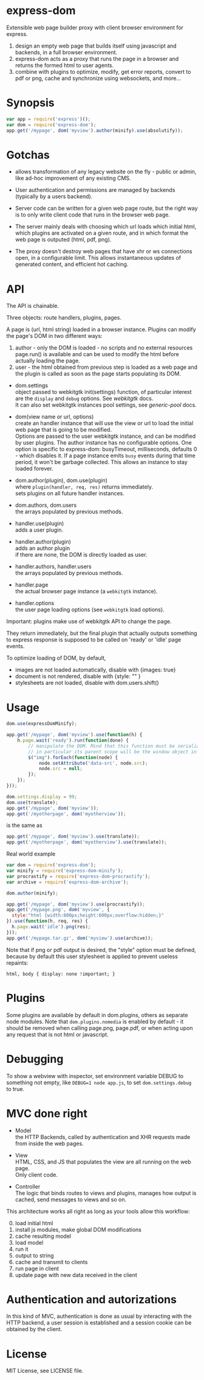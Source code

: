 express-dom
===========

Extensible web page builder proxy with client browser environment for express.

1. design an empty web page that builds itself using javascript and backends,
   in a full browser environment.
2. express-dom acts as a proxy that runs the page in a browser and returns
   the formed html to user agents.
3. combine with plugins to optimize, modify, get error reports, convert to pdf
   or png, cache and synchronize using websockets, and more...


# Synopsis

```js
var app = require('express')();
var dom = require('express-dom');
app.get('/mypage', dom('myview').author(minify).use(absolutify));
```

# Gotchas

* allows transformation of any legacy website on the fly - public or admin, like
ad-hoc improvement of any existing CMS.

* User authentication and permissions are managed by backends (typically by a
users backend).

* Server code can be written for a given web page route, but the right way is
to only write client code that runs in the browser web page.

* The server mainly deals with choosing which url loads which initial html, 
which plugins are activated on a given route, and in which format the web page
is outputed (html, pdf, png).

* The proxy doesn't destroy web pages that have xhr or ws connections open,
in a configurable limit. This allows instantaneous updates of generated content,
and efficient hot caching.


# API

The API is chainable.

Three objects: route handlers, plugins, pages.

A page is (url, html string) loaded in a browser instance.
Plugins can modify the page's DOM in two different ways:

1. author - only the DOM is loaded - no scripts and no external resources
   page.run() is available and can be used to modify the html before actually
   loading the page.
2. user - the html obtained from previous step is loaded as a web page
   and the plugin is called as soon as the page starts populating its DOM.

* dom.settings  
  object passed to webkitgtk init(settings) function, of particular
  interest are the `display` and `debug` options. See *webkitgtk* docs.  
  It can also set webkitgtk instances pool settings, see *generic-pool* docs.

* dom(view name or url, options)  
  create an handler instance that will use the view or url to load the initial
  web page that is going to be modified.  
  Options are passed to the user webkitgtk instance, and can be modified by
  user plugins. The author instance has no configurable options.
  One option is specific to express-dom:
  busyTimeout, milliseconds, defaults 0 - which disables it.
  If a page instance emits `busy` events during that time period, it won't be
  garbage collected. This allows an instance to stay loaded forever.

* dom.author(plugin), dom.use(plugin)  
  where `plugin(handler, req, res)` returns immediately.  
  sets plugins on all future handler instances.

* dom.authors, dom.users  
  the arrays populated by previous methods.

* handler.use(plugin)  
  adds a user plugin.

* handler.author(plugin)  
  adds an author plugin  
  if there are none, the DOM is directly loaded as user.

* handler.authors, handler.users  
  the arrays populated by previous methods.

* handler.page  
  the actual browser page instance (a `webkitgtk` instance).

* handler.options  
  the user page loading options (see `webkitgtk` load options).

Important: plugins make use of webkitgtk API to change the page.

They return immediately, but the final plugin that actually outputs something
to express response is supposed to be called on 'ready' or 'idle' page events.

To optimize loading of DOM, by default,
- images are not loaded automatically, disable with {images: true}
- document is not rendered, disable with {style: "" }
- stylesheets are not loaded, disable with dom.users.shift()


# Usage

```js
dom.use(expressDomMinify);

app.get('/mypage', dom('myview').use(function(h) {
	h.page.wait('ready').run(function(done) {
		// manipulate the DOM. Mind that this function must be serializable,
		// in particular its parent scope will be the window object in the page
		$("img").forEach(function(node) {
			node.setAttribute('data-src', node.src);
			node.src = null;
		});
	});
}));
```


```js
dom.settings.display = 99;
dom.use(translate);
app.get('/mypage', dom('myview'));
app.get('/myotherpage', dom('myotherview'));
```
is the same as
```js
app.get('/mypage', dom('myview').use(translate));
app.get('/myotherpage', dom('myotherview').use(translate));
```

Real world example

```js
var dom = require('express-dom');
var minify = require('express-dom-minify');
var procrastify = require('express-dom-procrastify');
var archive = require('express-dom-archive');

dom.author(minify);

app.get('/mypage', dom('myview').use(procrastify));
app.get('/mypage.png', dom('myview', {
  style:"html {width:800px;height:600px;overflow:hidden;}"
}).use(function(h, req, res) {
  h.page.wait('idle').png(res);
}));
app.get('/mypage.tar.gz', dom('myview').use(archive));

```

Note that if png or pdf output is desired, the "style" option must be defined,
because by default this user stylesheet is applied to prevent useless repaints:

```
html, body { display: none !important; }
```


# Plugins

Some plugins are available by default in dom.plugins, others as separate
node modules.
Note that `dom.plugins.nomedia` is enabled by default - it should be removed
when calling page.png, page.pdf, or when acting upon any request that is not
html or javascript.


# Debugging

To show a webview with inspector, set environment variable DEBUG to something
not empty, like `DEBUG=1 node app.js`, to set `dom.settings.debug` to true.


# MVC done right

* Model  
  the HTTP Backends, called by authentication and XHR requests made
  from inside the web pages.

* View  
	HTML, CSS, and JS that populates the view are all running on the web page.  
	Only client code.

* Controller  
	The logic that binds routes to views and plugins, manages how output is
	cached, send messages to views and so on.

This architecture works all right as long as your tools allow this workflow:

0. load initial html
1. install js modules, make global DOM modifications
2. cache resulting model
3. load model
4. run it
5. output to string
6. cache and transmit to clients
7. run page in client
8. update page with new data received in the client


# Authentication and autorizations

In this kind of MVC, authentication is done as usual by interacting with
the HTTP backend, a user session is established and a session cookie can
be obtained by the client.


# License

MIT License, see LICENSE file.

